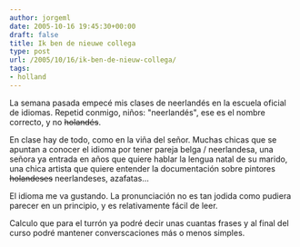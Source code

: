 ```yaml
---
author: jorgeml
date: 2005-10-16 19:45:30+00:00
draft: false
title: Ik ben de nieuwe collega
type: post
url: /2005/10/16/ik-ben-de-nieuw-collega/
tags:
- holland
---
```


La semana pasada empecé mis clases de neerlandés en la escuela oficial de idiomas. Repetid conmigo, niños: "neerlandés", ese es el nombre correcto, y no ~~holandés~~.

En clase hay de todo, como en la viña del señor. Muchas chicas que se apuntan a conocer el idioma por tener pareja belga / neerlandesa, una señora ya entrada en años que quiere hablar la lengua natal de su marido, una chica artista que quiere entender la documentación sobre pintores ~~holandeses~~ neerlandeses, azafatas...

El idioma me va gustando. La pronunciación no es tan jodida como pudiera parecer en un principio, y es relativamente fácil de leer.

Calculo que para el turrón ya podré decir unas cuantas frases y al final del curso podré mantener converscaciones más o menos simples.
